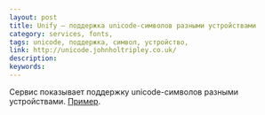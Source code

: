 ```yaml
---
layout: post
title: Unify — поддержка unicode-символов разными устройствами
category: services, fonts, 
tags: unicode, поддержка, символ, устройство, 
link: http://unicode.johnholtripley.co.uk/
description: 
keywords: 
---
```


<p>Сервис показывает поддержку unicode-символов разными устройствами. <a href="http://unicode.johnholtripley.co.uk/2665/">Пример</a>.</p>
